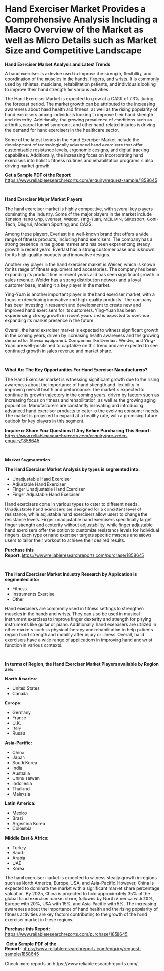 <p><h1>Hand Exerciser Market Provides a Comprehensive Analysis Including a Macro Overview of the Market as well as Micro Details such as Market Size and Competitive Landscape</h1></p><p><strong>Hand Exerciser Market Analysis and Latest Trends</strong></p>
<p><p>A hand exerciser is a device used to improve the strength, flexibility, and coordination of the muscles in the hands, fingers, and wrists. It is commonly used by athletes, musicians, rehabilitation patients, and individuals looking to improve their hand strength for various activities.</p><p>The Hand Exerciser Market is expected to grow at a CAGR of 7.3% during the forecast period. The market growth can be attributed to the increasing awareness about hand health and fitness, as well as the rising popularity of hand exercisers among individuals looking to improve their hand strength and dexterity. Additionally, the growing prevalence of conditions such as arthritis, carpal tunnel syndrome, and other hand-related injuries is driving the demand for hand exercisers in the healthcare sector.</p><p>Some of the latest trends in the Hand Exerciser Market include the development of technologically advanced hand exercisers that offer customizable resistance levels, ergonomic designs, and digital tracking capabilities. Additionally, the increasing focus on incorporating hand exercisers into holistic fitness routines and rehabilitation programs is also driving market growth.</p></p>
<p><strong>Get a Sample PDF of the Report:&nbsp;</strong> <a href="https://www.reliableresearchreports.com/enquiry/request-sample/1858645">https://www.reliableresearchreports.com/enquiry/request-sample/1858645</a></p>
<p>&nbsp;</p>
<p><strong>Hand Exerciser Major Market Players</strong></p>
<p><p>The hand exerciser market is highly competitive, with several key players dominating the industry. Some of the major players in the market include Tension Hand Grip, Everlast, Weider, Ying-Yuan, MEILIXIN, Silitesport, Cohi-Tech, Dingrui, Modern Sporting, and CASS. </p><p>Among these players, Everlast is a well-known brand that offers a wide range of fitness products, including hand exercisers. The company has a strong presence in the global market and has been experiencing steady growth in recent years. Everlast has a strong customer base and is known for its high-quality products and innovative designs.</p><p>Another key player in the hand exerciser market is Weider, which is known for its range of fitness equipment and accessories. The company has been expanding its product line in recent years and has seen significant growth in sales revenue. Weider has a strong distribution network and a loyal customer base, making it a key player in the market.</p><p>Ying-Yuan is another important player in the hand exerciser market, with a focus on developing innovative and high-quality products. The company has been investing in research and development to create new and improved hand exercisers for its customers. Ying-Yuan has been experiencing strong growth in recent years and is expected to continue expanding its market presence in the future.</p><p>Overall, the hand exerciser market is expected to witness significant growth in the coming years, driven by increasing health awareness and the growing demand for fitness equipment. Companies like Everlast, Weider, and Ying-Yuan are well-positioned to capitalize on this trend and are expected to see continued growth in sales revenue and market share.</p></p>
<p>&nbsp;</p>
<p><strong>What Are The Key Opportunities For Hand Exerciser Manufacturers?</strong></p>
<p><p>The Hand Exerciser market is witnessing significant growth due to the rising awareness about the importance of hand strength and flexibility in improving overall health and performance. The market is expected to continue its growth trajectory in the coming years, driven by factors such as increasing focus on fitness and rehabilitation, as well as the growing aging population. Manufacturers are constantly innovating and introducing advanced hand exerciser products to cater to the evolving consumer needs. The market is projected to expand at a healthy rate, with a promising future outlook for key players in this segment.</p></p>
<p><strong>Inquire or Share Your Questions If Any Before Purchasing This Report:</strong> <a href="https://www.reliableresearchreports.com/enquiry/pre-order-enquiry/1858645">https://www.reliableresearchreports.com/enquiry/pre-order-enquiry/1858645</a></p>
<p>&nbsp;</p>
<p><strong>Market Segmentation</strong></p>
<p><strong>The Hand Exerciser Market Analysis by types is segmented into:</strong></p>
<p><ul><li>Unadjustable Hand Exerciser</li><li>Adjustable Hand Exerciser</li><li>Finger Unadjustable Hand Exerciser</li><li>Finger Adjustable Hand Exerciser</li></ul></p>
<p><p>Hand exercisers come in various types to cater to different needs. Unadjustable hand exercisers are designed for a consistent level of resistance, while adjustable hand exercisers allow users to change the resistance levels. Finger unadjustable hand exercisers specifically target finger strength and dexterity without adjustability, while finger adjustable hand exercisers offer the option to customize resistance levels for individual fingers. Each type of hand exerciser targets specific muscles and allows users to tailor their workout to achieve their desired results.</p></p>
<p><strong>Purchase this Report:&nbsp;</strong><a href="https://www.reliableresearchreports.com/purchase/1858645">https://www.reliableresearchreports.com/purchase/1858645</a></p>
<p>&nbsp;</p>
<p><strong>The Hand Exerciser Market Industry Research by Application is segmented into:</strong></p>
<p><ul><li>Fitness</li><li>Instruments Exercise</li><li>Other</li></ul></p>
<p><p>Hand exercisers are commonly used in fitness settings to strengthen muscles in the hands and wrists. They can also be used in musical instrument exercises to improve finger dexterity and strength for playing instruments like guitar or piano. Additionally, hand exercisers are utilized in other markets such as physical therapy and rehabilitation to help patients regain hand strength and mobility after injury or illness. Overall, hand exercisers have a wide range of applications in improving hand and wrist function in various contexts.</p></p>
<p>&nbsp;</p>
<p><strong>In terms of Region, the Hand Exerciser Market Players available by Region are:</strong></p>
<p>
    <p> <strong> North America: </strong>
        <ul>
            <li>United States</li>
            <li>Canada</li>
        </ul>
        </p> 
    <p> <strong> Europe: </strong>
        <ul>
            <li>Germany</li>
            <li>France</li>
            <li>U.K.</li>
            <li>Italy</li>
            <li>Russia</li>
        </ul>
        </p> 
    <p> <strong> Asia-Pacific: </strong>
        <ul>
            <li>China</li>
            <li>Japan</li>
            <li>South Korea</li>
            <li>India</li>
            <li>Australia</li>
            <li>China Taiwan</li>
            <li>Indonesia</li>
            <li>Thailand</li>
            <li>Malaysia</li>
        </ul>
        </p> 
    <p> <strong> Latin America: </strong>
        <ul>
            <li>Mexico</li>
            <li>Brazil</li>
            <li>Argentina Korea</li>
            <li>Colombia</li>
        </ul>
        </p> 
    <p> <strong> Middle East & Africa: </strong>
        <ul>
            <li>Turkey</li>
            <li>Saudi</li>
            <li>Arabia</li>
            <li>UAE</li>
            <li>Korea</li>
        </ul>
    </p>
    </p>
<p><p>The hand exerciser market is expected to witness steady growth in regions such as North America, Europe, USA, and Asia-Pacific. However, China is expected to dominate the market with a significant market share percentage valuation. By 2025, China is projected to hold approximately 35% of the global hand exerciser market share, followed by North America with 25%, Europe with 20%, USA with 15%, and Asia-Pacific with 5%. The increasing awareness about the importance of hand health and the rising popularity of fitness activities are key factors contributing to the growth of the hand exerciser market in these regions.</p></p>
<p><strong>Purchase this Report: </strong><a href="https://www.reliableresearchreports.com/purchase/1858645">https://www.reliableresearchreports.com/purchase/1858645</a></p>
<p>&nbsp;<strong>Get a Sample PDF of the Report:&nbsp;&nbsp;</strong><a href="https://www.reliableresearchreports.com/enquiry/request-sample/1858645">https://www.reliableresearchreports.com/enquiry/request-sample/1858645</a></p>
<p><strong></strong></p>
<p>Check more reports on https://www.reliableresearchreports.com/</p>